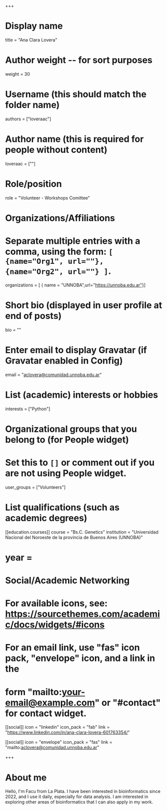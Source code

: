 +++
# Display name
title = "Ana Clara Lovera"

# Author weight -- for sort purposes
weight = 30

# Username (this should match the folder name)
authors = ["loveraac"]

# Author name (this is required for people without content)
loveraac = [""]

# Role/position
role = "Volunteer - Workshops Comittee"

# Organizations/Affiliations
#   Separate multiple entries with a comma, using the form: `[ {name="Org1", url=""}, {name="Org2", url=""} ]`.
organizations = [ { name = "UNNOBA",url="https://unnoba.edu.ar"}] 

# Short bio (displayed in user profile at end of posts)
bio = ""

# Enter email to display Gravatar (if Gravatar enabled in Config)
email = "aclovera@comunidad.unnoba.edu.ar"

# List (academic) interests or hobbies
interests = ["Python"]

# Organizational groups that you belong to (for People widget)
#   Set this to `[]` or comment out if you are not using People widget.
user_groups = ["Volunteers"]

# List qualifications (such as academic degrees)

[[education.courses]]
course = "Bs.C. Genetics"
institution = "Universidad Nacional del Noroeste de la provincia de Buenos Aires (UNNOBA)"
# year = 



# Social/Academic Networking
# For available icons, see: https://sourcethemes.com/academic/docs/widgets/#icons
#   For an email link, use "fas" icon pack, "envelope" icon, and a link in the
#   form "mailto:your-email@example.com" or "#contact" for contact widget.

[[social]]
  icon = "linkedin"
  icon_pack = "fab"
  link = "https://www.linkedin.com/in/ana-clara-lovera-601763354/"

[[social]]
  icon = "envelope"
  icon_pack = "fas"
  link = "mailto:aclovera@comunidad.unnoba.edu.ar"




+++

# About me 

Hello, I'm Facu from La Plata. I have been interested in bioinformatics since 2022, and I use it daily, especially for data analysis. I am interested in exploring other areas of bioinformatics that I can also apply in my work.